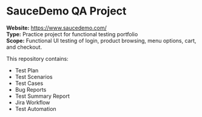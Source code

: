 # SauceDemo QA Project

**Website:** https://www.saucedemo.com/  
**Type:** Practice project for functional testing portfolio  
**Scope:** Functional UI testing of login, product browsing, menu options, cart, and checkout.

This repository contains:
- Test Plan
- Test Scenarios
- Test Cases
- Bug Reports
- Test Summary Report
- Jira Workflow
- Test Automation
